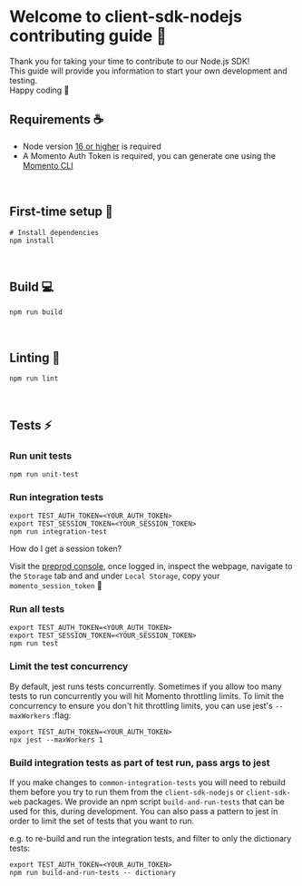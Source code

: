 # Welcome to client-sdk-nodejs contributing guide :wave:

Thank you for taking your time to contribute to our Node.js SDK!
<br/>
This guide will provide you information to start your own development and testing.
<br/>
Happy coding :dancer:
<br/>

## Requirements :coffee:

- Node version [16 or higher](https://nodejs.org/en/download/) is required
- A Momento Auth Token is required, you can generate one using the [Momento CLI](https://github.com/momentohq/momento-cli)

<br/>

## First-time setup :wrench:

```
# Install dependencies
npm install
```

<br />

## Build :computer:

```
npm run build
```

<br/>

## Linting :flashlight:

```
npm run lint
```

<br/>

## Tests :zap:

### Run unit tests

```
npm run unit-test
```

### Run integration tests

```
export TEST_AUTH_TOKEN=<YOUR_AUTH_TOKEN>
export TEST_SESSION_TOKEN=<YOUR_SESSION_TOKEN>
npm run integration-test
```

How do I get a session token?

Visit the [preprod console](https://momento-console-preview.vercel.app/caches), once logged in, 
inspect the webpage, navigate to the `Storage` tab and and under `Local Storage`,
copy your `momento_session_token` :tada:


### Run all tests

```
export TEST_AUTH_TOKEN=<YOUR_AUTH_TOKEN>
export TEST_SESSION_TOKEN=<YOUR_SESSION_TOKEN>
npm run test
```

### Limit the test concurrency

By default, jest runs tests concurrently. Sometimes if you allow too many tests to run concurrently you
will hit Momento throttling limits.  To limit the concurrency to ensure you don't hit throttling limits,
you can use jest's `--maxWorkers` :flag:

```
export TEST_AUTH_TOKEN=<YOUR_AUTH_TOKEN>
npx jest --maxWorkers 1
```

### Build integration tests as part of test run, pass args to jest

If you make changes to `common-integration-tests` you will need to rebuild them before you try to
run them from the `client-sdk-nodejs` or `client-sdk-web` packages.  We provide an npm script
`build-and-run-tests` that can be used for this, during development.  You can also pass a pattern
to jest in order to limit the set of tests that you want to run.

e.g. to re-build and run the integration tests, and filter to only the dictionary tests:

```
export TEST_AUTH_TOKEN=<YOUR_AUTH_TOKEN>
npm run build-and-run-tests -- dictionary
```
